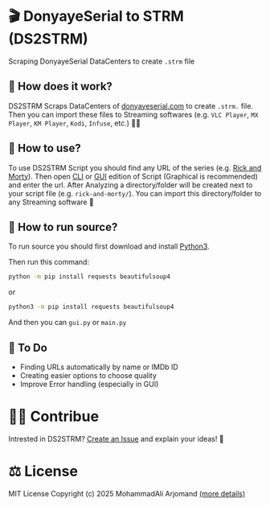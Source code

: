 # 🎬 DonyayeSerial to STRM (DS2STRM)
Scraping DonyayeSerial DataCenters to create `.strm` file

## 🤔 How does it work?
DS2STRM Scraps DataCenters of [donyayeserial.com](https://donyayeserial.com) to create `.strm.` file. Then you can import these files to Streaming softwares (e.g. `VLC Player`, `MX Player`, `KM Player`, `Kodi`, `Infuse`, etc.) 💪🏼

## 🤩 How to use?
To use DS2STRM Script you should find any URL of the series (e.g. [Rick and Morty](https://dls5.iran-gamecenter-host.com/DonyayeSerial/series/Rick.and.Morty/Soft.Sub/S01/720p.BluRay/)). Then open [CLI](https://github.com/mohammadali-arjomand/donyayeserial-to-strm/releases/download/v1.0.0/CLI.exe) or [GUI](https://github.com/mohammadali-arjomand/donyayeserial-to-strm/releases/download/v1.0.0/GUI.exe) edition of Script (Graphical is recommended) and enter the url. After Analyzing a directory/folder will be created next to your script file (e.g. `rick-and-morty/`). You can import this directory/folder to any Streaming software 🎥

## 🔨 How to run source?
To run source you should first download and install [Python3](https://www.python.org/downloads/).

Then run this command:
```bash
python -m pip install requests beautifulsoup4
```
or 
```bash
python3 -m pip install requests beautifulsoup4
```
And then you can `gui.py` or `main.py`

## 📃 To Do
- Finding URLs automatically by name or IMDb ID
- Creating easier options to choose quality
- Improve Error handling (especially in GUI)

# 🤝🏼 Contribue
Intrested in DS2STRM? [Create an Issue](https://github.com/mohammadali-arjomand/donyayeserial-to-strm/issues/new) and explain your ideas! 🚀

# ⚖️ License
MIT License
Copyright (c) 2025 MohammadAli Arjomand [(more details)](https://github.com/mohammadali-arjomand/donyayeserial-to-strm/blob/main/LICENSE)